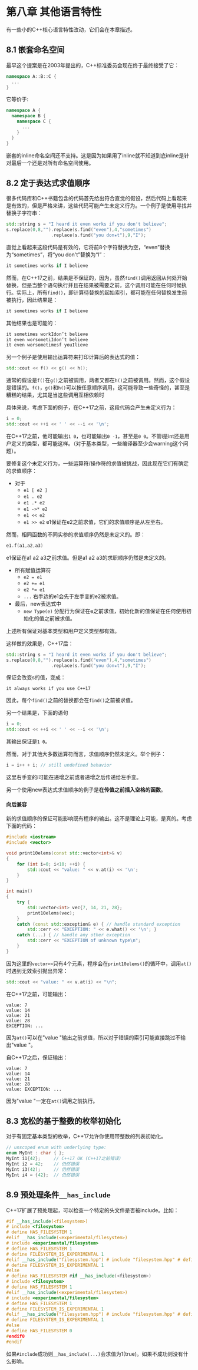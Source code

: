 # 第八章 其他语言特性
有一些小的C++核心语言特性改动，它们会在本章描述。

## 8.1 嵌套命名空间
最早这个提案是在2003年提出的，C++标准委员会现在终于最终接受了它：
```cpp
namespace A::B::C {
  ...
}
```
它等价于:
```cpp
namespace A {
  namespace B {
    namespace C {
      ...
    }
  }
}
```
嵌套的inline命名空间还不支持。这是因为如果用了inline就不知道到底inline是针对最后一个还是对所有命名空间使用。

## 8.2 定于表达式求值顺序
很多代码库和C++书籍包含的代码首先给出符合直觉的假设，然后代码上看起来是有效的，但是严格来讲，这些代码可能产生未定义行为。一个例子是使用寻找并替换子字符串：
```cpp
std::string s = "I heard it even works if you don't believe";
s.replace(0,8,"").replace(s.find("even"),4,"sometimes")
                 .replace(s.find("you don✬t"),9,"I");
```
直觉上看起来这段代码是有效的，它将前8个字符替换为空，“even”替换为“sometimes”，将“you don't”替换为“I”：
```cpp
it sometimes works if I believe
```
然而，在C++17之前，结果是不保证的，因为，虽然`find()`调用返回从何处开始替换，但是当整个语句执行并且在结果被需要之前，这个调用可能在任何时候执行。实际上，所有`find()`，即计算待替换的起始索引，都可能在任何替换发生前被执行，因此结果是：
```cpp
it sometimes works if I believe
```
其他结果也是可能的：
```cpp
it sometimes workIdon’t believe
it even worsometiIdon’t believe
it even worsometimesf youIlieve
```
另一个例子是使用输出运算符来打印计算后的表达式的值：
```cpp
std::cout << f() << g() << h();
```
通常的假设是`f()`在`g()`之前被调用，两者又都在`h()`之前被调用。然而，这个假设是错误的。`f()`，`g()`和`h()`可以按任意顺序调用，这可能导致一些奇怪的，甚至是糟糕的结果，尤其是当这些调用互相依赖时

具体来说，考虑下面的例子，在C++17之前，这段代码会产生未定义行为：
```cpp
i = 0;
std::cout << ++i << ' ' << --i << '\n';
```
在C++17之前，他可能输出`1 0`，也可能输出`0 -1`，甚至是`0 0`。不管i是int还是用户定义的类型，都可能这样。（对于基本类型，一些编译器至少会warning这个问题）。

要修复这个未定义行为，一些运算符/操作符的求值被挑战，因此现在它们有确定的求值顺序：
+ 对于
  + `e1 [ e2 ]`
  + `e1 . e2`
  + `e1 .* e2`
  + `e1 ->* e2`
  + `e1 << e2`
  + `e1 >> e2`
e1保证在e2之前求值，它们的求值顺序是从左至右。

然而，相同函数的不同实参的求值顺序仍然是未定义的。即：
```cpp
e1.f(a1,a2,a3)
```
e1保证在a1 a2 a3之前求值。但是a1 a2 a3的求职顺序仍然是未定义的。
+ 所有赋值运算符
  + `e2 = e1`
  + `e2 += e1`
  + `e2 *= e1`
  + `...`
右手边的e1会先于左手变的e2被求值。
+ 最后，new表达式中
  + `new Type(e)`
分配行为保证在e之前求值，初始化新的值保证在任何使用初始化的值之前被求值。

上述所有保证对基本类型和用户定义类型都有效。

这样做的效果是，C++17后：
```cpp
std::string s = "I heard it even works if you don't believe";
s.replace(0,8,"").replace(s.find("even"),4,"sometimes")
                 .replace(s.find("you don✬t"),9,"I");
```
保证会改变s的值，变成：
```
it always works if you use C++17
```
因此，每个`find()`之前的替换都会在`find()`之前被求值。

另一个结果是，下面的语句
```cpp
i = 0;
std::cout << ++i << ' ' << --i << '\n';
```
其输出保证是`1 0`。

然而，对于其他大多数运算符而言，求值顺序仍然未定义。举个例子：
```cpp
i = i++ + i; // still undefined behavior
```
这里右手变的i可能在递增之前或者递增之后传递给左手变。

另一个使用new表达式求值顺序的例子是**在传值之前插入空格的函数**。

#### 向后兼容
新的求值顺序的保证可能影响既有程序的输出。这不是理论上可能，是真的。考虑下面的代码：
```cpp
#include <iostream>
#include <vector>

void print10elems(const std::vector<int>& v) 
{
    for (int i=0; i<10; ++i) {
        std::cout << "value: " << v.at(i) << '\n';
    }
}

int main()
{
    try {
        std::vector<int> vec{7, 14, 21, 28};
        print10elems(vec);
    }
    catch (const std::exception& e) { // handle standard exception
        std::cerr << "EXCEPTION: " << e.what() << '\n'; }
    catch (...) { // handle any other exception
        std::cerr << "EXCEPTION of unknown type\n"; 
    } 
}
```
因为这里的`vector<>`只有4个元素，程序会在`print10elems()`的循环中，调用`at()`时遇到无效索引抛出异常：
```cpp
std::cout << "value: " << v.at(i) << "\n";
```
在C++17之前，可能输出：
```
value: 7
value: 14
value: 21
value: 28
EXCEPTION: ...
```
因为`at()`可以在"value "输出之前求值，所以对于错误的索引可能直接跳过不输出"value "。

自C++17之后，保证输出：
```
value: 7
value: 14
value: 21
value: 28
value: EXCEPTION: ...
```
因为"value "一定在`at()`调用之前执行。

## 8.3 宽松的基于整数的枚举初始化
对于有固定基本类型的枚举，C++17允许你使用带整数的列表初始化。
```cpp
// unscoped enum with underlying type:
enum MyInt : char { };
MyInt i1{42};     // C++17 OK (C++17之前错误)
MyInt i2 = 42;    // 仍然错误
MyInt i3(42);     // 仍然错误
MyInt i4 = {42};  // 仍然错误
```



## 8.9 预处理条件`__has_include`
C++17扩展了预处理起，可以检查一个特定的头文件是否被include。比如：
```cpp
#if __has_include(<filesystem>)
# include <filesystem>
# define HAS_FILESYSTEM 1
#elif __has_include(<experimental/filesystem>)
# include <experimental/filesystem>
# define HAS_FILESYSTEM 1
# define FILESYSTEM_IS_EXPERIMENTAL 1
#elif __has_include("filesystem.hpp") # include "filesystem.hpp" # define HAS_FILESYSTEM 1
# define FILESYSTEM_IS_EXPERIMENTAL 1
#else
# define HAS_FILESYSTEM #if __has_include(<filesystem>)
# include <filesystem>
# define HAS_FILESYSTEM 1
#elif __has_include(<experimental/filesystem>)
# include <experimental/filesystem>
# define HAS_FILESYSTEM 1
# define FILESYSTEM_IS_EXPERIMENTAL 1
#elif __has_include("filesystem.hpp") # include "filesystem.hpp" # define HAS_FILESYSTEM 1
# define FILESYSTEM_IS_EXPERIMENTAL 1
#else
# define HAS_FILESYSTEM 0
#endif0
#endif
```
如果`#include`成功则`__has_include(...)`会求值为1(true)。如果不成功则没有什么影响。